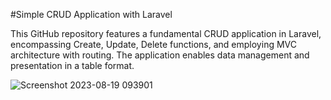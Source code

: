 #Simple CRUD Application with Laravel

This GitHub repository features a fundamental CRUD application in Laravel, encompassing Create, Update, Delete functions, and employing MVC architecture with routing. The application enables data management and presentation in a table format.

![Screenshot 2023-08-19 093901](https://github.com/sasankadeshapriya/laravel-crud-application/assets/110438366/dc29c68f-d4b0-4bad-8842-e0f77ed80f91)
